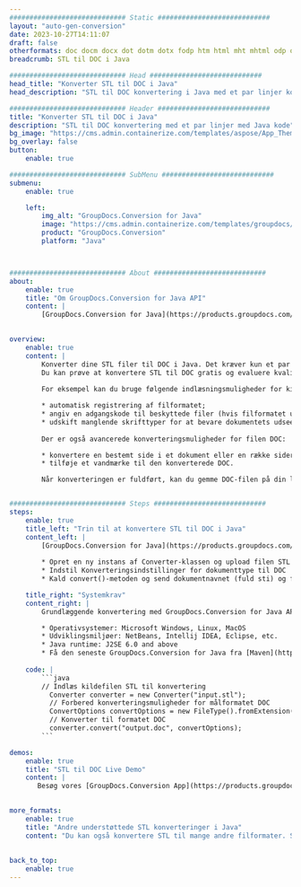 ```yaml
---
############################# Static ############################
layout: "auto-gen-conversion"
date: 2023-10-27T14:11:07
draft: false
otherformats: doc docm docx dot dotm dotx fodp htm html mht mhtml odp odt otp pot potm potx pps ppsm ppsx ppt pptm pptx rtf
breadcrumb: STL til DOC i Java

############################# Head ############################
head_title: "Konverter STL til DOC i Java"
head_description: "STL til DOC konvertering i Java med et par linjer kode. Konverter over 160 filformater ved hjælp af GroupDocs dokumentkonverterings-API for Java"

############################# Header ############################
title: "Konverter STL til DOC i Java"
description: "STL til DOC konvertering med et par linjer med Java kode"
bg_image: "https://cms.admin.containerize.com/templates/aspose/App_Themes/V3/images/bg/header1.png"
bg_overlay: false
button:
    enable: true

############################# SubMenu ############################
submenu:
    enable: true

    left:
        img_alt: "GroupDocs.Conversion for Java"
        image: "https://cms.admin.containerize.com/templates/groupdocs/images/product-logos/90x90-noborder/groupdocs-conversion-java.png"
        product: "GroupDocs.Conversion"
        platform: "Java"



############################# About ############################
about:
    enable: true
    title: "Om GroupDocs.Conversion for Java API"
    content: |
        [GroupDocs.Conversion for Java](https://products.groupdocs.com/conversion/java/) er en avanceret filformatkonverterings-API til konvertering mellem populære billed- og dokumentformater såsom Microsoft Office, OpenDocument, PDF, HTML, e-mail, CAD. og meget mere med blot et par linjer kode. Den native API registrerer automatisk formaterne af de originale dokumenter og tilbyder mange muligheder for at tilpasse de konverterede dokumenter. Sammen med funktionen til at udtrække information fra et dokument, understøtter den også caching af konverteringsresultaterne til den lokale disk som standard. Enhver form for cachelagring kan dog understøttes ved at implementere de passende grænseflader - Amazon S3, Dropbox, Google Drive, Windows Azure, Reddis eller andre.
    

overview:
    enable: true
    content: |
        Konverter dine STL filer til DOC i Java. Det kræver kun et par linjer med Java kode på enhver platform efter eget valg, såsom Windows, Linux, macOS.
        Du kan prøve at konvertere STL til DOC gratis og evaluere kvaliteten af ​​konverteringsresultaterne. Sammen med simple filkonverteringsscripts kan du prøve mere sofistikerede muligheder for at indlæse STL-kildefilen og gemme DOC-outputtet. 
        
        For eksempel kan du bruge følgende indlæsningsmuligheder for kilden STL:

        * automatisk registrering af filformatet;
        * angiv en adgangskode til beskyttede filer (hvis filformatet understøtter det);
        * udskift manglende skrifttyper for at bevare dokumentets udseende.
        
        Der er også avancerede konverteringsmuligheder for filen DOC:

        * konvertere en bestemt side i et dokument eller en række sider;
        * tilføje et vandmærke til den konverterede DOC.

        Når konverteringen er fuldført, kan du gemme DOC-filen på din lokale filsti eller på et tredjepartslager såsom FTP, Amazon S3, Google Drive, Dropbox osv. Bemærk venligst - for at konvertere STL til DOC, behøver du ikke installere yderligere software, såsom MS Office, Open Office, Adobe Acrobat Reader osv.


############################# Steps ############################
steps:
    enable: true
    title_left: "Trin til at konvertere STL til DOC i Java"
    content_left: |
        [GroupDocs.Conversion for Java](https://products.groupdocs.com/conversion/java/) giver udviklere mulighed for nemt at konvertere STL fil til DOC med et par linjer kode.
        
        * Opret en ny instans af Converter-klassen og upload filen STL med den fulde sti
        * Indstil Konverteringsindstillinger for dokumenttype til DOC
        * Kald convert()-metoden og send dokumentnavnet (fuld sti) og formatet (DOC) som en parameter

    title_right: "Systemkrav"
    content_right: |
        Grundlæggende konvertering med GroupDocs.Conversion for Java API kan udføres med blot et par linjer kode. Vores API'er understøttes på alle større platforme og operativsystemer. Før du udfører koden nedenfor, skal du sørge for, at du har følgende forudsætninger installeret på dit system.

        * Operativsystemer: Microsoft Windows, Linux, MacOS
        * Udviklingsmiljøer: NetBeans, Intellij IDEA, Eclipse, etc.
        * Java runtime: J2SE 6.0 and above
        * Få den seneste GroupDocs.Conversion for Java fra [Maven](https://repository.groupdocs.com/webapp/#/artifacts/browse/tree/General/repo/com/groupdocs/groupdocs-conversion)
         
    code: |
        ```java    
        // Indlæs kildefilen STL til konvertering
          Converter converter = new Converter("input.stl");
          // Forbered konverteringsmuligheder for målformatet DOC
          ConvertOptions convertOptions = new FileType().fromExtension("doc").getConvertOptions();
          // Konverter til formatet DOC
          converter.convert("output.doc", convertOptions);
        ```

demos:
    enable: true
    title: "STL til DOC Live Demo"
    content: |
       Besøg vores [GroupDocs.Conversion App](https://products.groupdocs.app/conversion/family) websted, og prøv STL til DOC konvertering nu. Den gratis demo har følgende fordele
          

more_formats:
    enable: true
    title: "Andre understøttede STL konverteringer i Java"
    content: "Du kan også konvertere STL til mange andre filformater. Se venligst listen nedenfor."
       
       
back_to_top:
    enable: true
---
```

